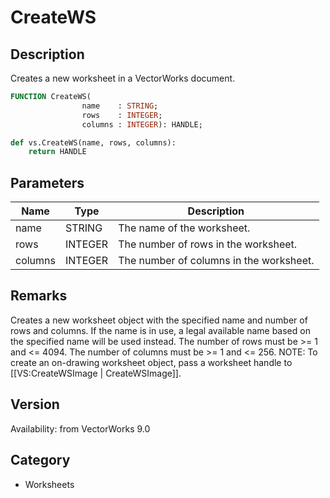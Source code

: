# CreateWS

## Description
Creates a new worksheet in a VectorWorks document.

```pascal
FUNCTION CreateWS(
				name    : STRING;
				rows    : INTEGER;
				columns : INTEGER): HANDLE;
```

```python
def vs.CreateWS(name, rows, columns):
    return HANDLE
```

## Parameters
|Name|Type|Description|
|---|---|---|
|name|STRING|The name of the worksheet.|
|rows|INTEGER|The number of rows in the worksheet.|
|columns|INTEGER|The number of columns in the worksheet.|

## Remarks
Creates a new worksheet object with the specified name and number of rows and columns.
If the name is in use, a legal available name based on the specified name will be used instead.
The number of rows must be &gt;= 1 and &lt;= 4094.
The number of columns must be &gt;= 1 and &lt;= 256.
NOTE: To create an on-drawing worksheet object, pass a worksheet handle to [[VS:CreateWSImage | CreateWSImage]].

## Version
Availability: from VectorWorks 9.0

## Category
* Worksheets

